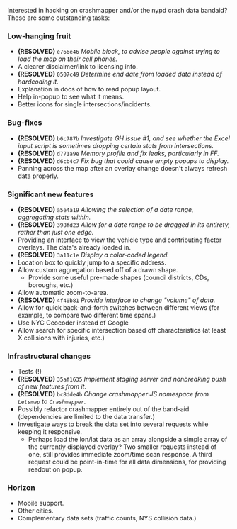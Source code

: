 Interested in hacking on crashmapper and/or the nypd crash data bandaid?  These
are some outstanding tasks:

### Low-hanging fruit

* __(RESOLVED)__ `e766e46` *Mobile block, to advise people against trying to
  load the map on their cell phones.*
* A clearer disclaimer/link to licensing info.
* __(RESOLVED)__ `0507c49` *Determine end date from loaded data instead of
  hardcoding it.*
* Explanation in docs of how to read popup layout.
* Help in-popup to see what it means.
* Better icons for single intersections/incidents.

### Bug-fixes

* __(RESOLVED)__ `b6c787b` *Investigate GH issue #1, and see whether the Excel
  input script is sometimes dropping certain stats from intersections.*
* __(RESOLVED)__ `d771a9e` *Memory profile and fix leaks, particularly in FF.*
* __(RESOLVED)__ `d6cb4c7` *Fix bug that could cause empty popups to display.*
* Panning across the map after an overlay change doesn't always refresh data
  properly.

### Significant new features

* __(RESOLVED)__ `a5e4a19` *Allowing the selection of a date range, aggregating
  stats within.*
* __(RESOLVED)__ `398fd23` *Allow for a date range to be dragged in its
  entirety, rather than just one edge.*
* Providing an interface to view the vehicle type and contributing factor
  overlays.  The data's already loaded in.
* __(RESOLVED)__ `3a11c1e` *Display a color-coded legend.*
* Location box to quickly jump to a specific address.
* Allow custom aggregation based off of a drawn shape.
  - Provide some useful pre-made shapes (council districts, CDs, boroughs,
    etc.)
* Allow automatic zoom-to-area.
* __(RESOLVED)__ `4f40b81` *Provide interface to change "volume" of data.*
* Allow for quick back-and-forth switches between different views (for example,
  to compare two different time spans.)
* Use NYC Geocoder instead of Google
* Allow search for specific intersection based off characteristics (at least X
  collisions with injuries, etc.)

### Infrastructural changes

* Tests (!)
* __(RESOLVED)__ `35af1635` *Implement staging server and nonbreaking push of
  new features from it.*
* __(RESOLVED)__ `bc8dde4b` *Change crashmapper JS namespace from `Letsmap` to
  `Crashmapper`.*
* Possibly refactor crashmapper entirely out of the band-aid (dependencies are
  limited to the data transfer.)
* Investigate ways to break the data set into several requests while keeping it
  responsive.
  - Perhaps load the lon/lat data as an array alongside a simple array of the
    currently displayed overlay?  Two smaller requests instead of one, still
    provides immediate zoom/time scan response.  A third request could be
    point-in-time for all data dimensions, for providing readout on popup.

### Horizon

* Mobile support.
* Other cities.
* Complementary data sets (traffic counts, NYS collision data.)
